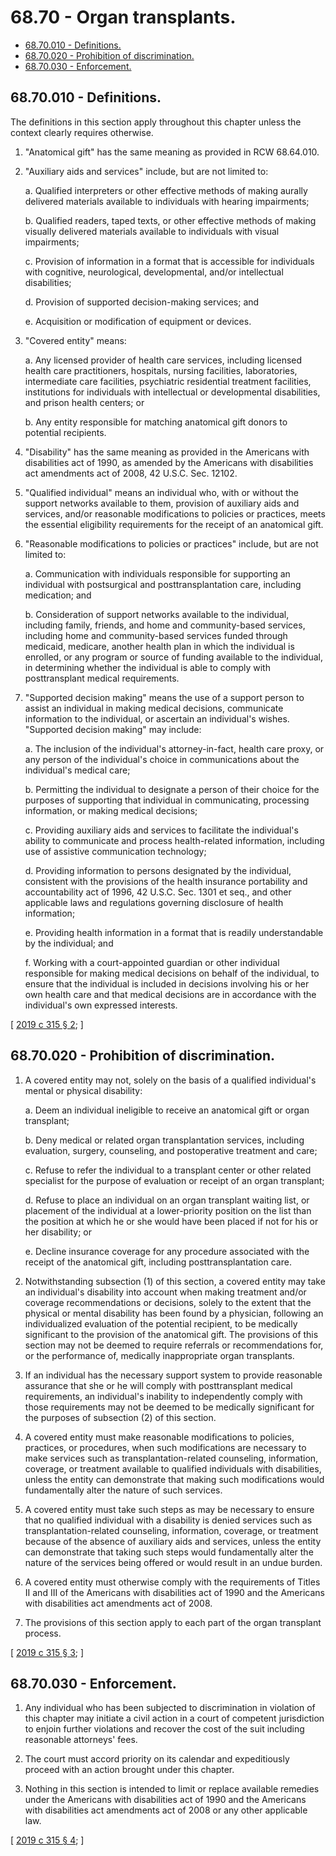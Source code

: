 # 68.70 - Organ transplants.
* [68.70.010 - Definitions.](#6870010---definitions)
* [68.70.020 - Prohibition of discrimination.](#6870020---prohibition-of-discrimination)
* [68.70.030 - Enforcement.](#6870030---enforcement)
## 68.70.010 - Definitions.
The definitions in this section apply throughout this chapter unless the context clearly requires otherwise.

1. "Anatomical gift" has the same meaning as provided in RCW 68.64.010.

2. "Auxiliary aids and services" include, but are not limited to:

   a. Qualified interpreters or other effective methods of making aurally delivered materials available to individuals with hearing impairments;

   b. Qualified readers, taped texts, or other effective methods of making visually delivered materials available to individuals with visual impairments;

   c. Provision of information in a format that is accessible for individuals with cognitive, neurological, developmental, and/or intellectual disabilities;

   d. Provision of supported decision-making services; and

   e. Acquisition or modification of equipment or devices.

3. "Covered entity" means:

   a. Any licensed provider of health care services, including licensed health care practitioners, hospitals, nursing facilities, laboratories, intermediate care facilities, psychiatric residential treatment facilities, institutions for individuals with intellectual or developmental disabilities, and prison health centers; or

   b. Any entity responsible for matching anatomical gift donors to potential recipients.

4. "Disability" has the same meaning as provided in the Americans with disabilities act of 1990, as amended by the Americans with disabilities act amendments act of 2008, 42 U.S.C. Sec. 12102.

5. "Qualified individual" means an individual who, with or without the support networks available to them, provision of auxiliary aids and services, and/or reasonable modifications to policies or practices, meets the essential eligibility requirements for the receipt of an anatomical gift.

6. "Reasonable modifications to policies or practices" include, but are not limited to:

   a. Communication with individuals responsible for supporting an individual with postsurgical and posttransplantation care, including medication; and

   b. Consideration of support networks available to the individual, including family, friends, and home and community-based services, including home and community-based services funded through medicaid, medicare, another health plan in which the individual is enrolled, or any program or source of funding available to the individual, in determining whether the individual is able to comply with posttransplant medical requirements.

7. "Supported decision making" means the use of a support person to assist an individual in making medical decisions, communicate information to the individual, or ascertain an individual's wishes. "Supported decision making" may include:

   a. The inclusion of the individual's attorney-in-fact, health care proxy, or any person of the individual's choice in communications about the individual's medical care;

   b. Permitting the individual to designate a person of their choice for the purposes of supporting that individual in communicating, processing information, or making medical decisions;

   c. Providing auxiliary aids and services to facilitate the individual's ability to communicate and process health-related information, including use of assistive communication technology;

   d. Providing information to persons designated by the individual, consistent with the provisions of the health insurance portability and accountability act of 1996, 42 U.S.C. Sec. 1301 et seq., and other applicable laws and regulations governing disclosure of health information;

   e. Providing health information in a format that is readily understandable by the individual; and

   f. Working with a court-appointed guardian or other individual responsible for making medical decisions on behalf of the individual, to ensure that the individual is included in decisions involving his or her own health care and that medical decisions are in accordance with the individual's own expressed interests.

\[ [2019 c 315 § 2](https://lawfilesext.leg.wa.gov/biennium/2019-20/Pdf/Bills/Session%20Laws/Senate/5405-S.SL.pdf?cite=2019%20c%20315%20§%202); \]

## 68.70.020 - Prohibition of discrimination.
1. A covered entity may not, solely on the basis of a qualified individual's mental or physical disability:

   a. Deem an individual ineligible to receive an anatomical gift or organ transplant;

   b. Deny medical or related organ transplantation services, including evaluation, surgery, counseling, and postoperative treatment and care;

   c. Refuse to refer the individual to a transplant center or other related specialist for the purpose of evaluation or receipt of an organ transplant;

   d. Refuse to place an individual on an organ transplant waiting list, or placement of the individual at a lower-priority position on the list than the position at which he or she would have been placed if not for his or her disability; or

   e. Decline insurance coverage for any procedure associated with the receipt of the anatomical gift, including posttransplantation care.

2. Notwithstanding subsection (1) of this section, a covered entity may take an individual's disability into account when making treatment and/or coverage recommendations or decisions, solely to the extent that the physical or mental disability has been found by a physician, following an individualized evaluation of the potential recipient, to be medically significant to the provision of the anatomical gift. The provisions of this section may not be deemed to require referrals or recommendations for, or the performance of, medically inappropriate organ transplants.

3. If an individual has the necessary support system to provide reasonable assurance that she or he will comply with posttransplant medical requirements, an individual's inability to independently comply with those requirements may not be deemed to be medically significant for the purposes of subsection (2) of this section.

4. A covered entity must make reasonable modifications to policies, practices, or procedures, when such modifications are necessary to make services such as transplantation-related counseling, information, coverage, or treatment available to qualified individuals with disabilities, unless the entity can demonstrate that making such modifications would fundamentally alter the nature of such services.

5. A covered entity must take such steps as may be necessary to ensure that no qualified individual with a disability is denied services such as transplantation-related counseling, information, coverage, or treatment because of the absence of auxiliary aids and services, unless the entity can demonstrate that taking such steps would fundamentally alter the nature of the services being offered or would result in an undue burden.

6. A covered entity must otherwise comply with the requirements of Titles II and III of the Americans with disabilities act of 1990 and the Americans with disabilities act amendments act of 2008.

7. The provisions of this section apply to each part of the organ transplant process.

\[ [2019 c 315 § 3](https://lawfilesext.leg.wa.gov/biennium/2019-20/Pdf/Bills/Session%20Laws/Senate/5405-S.SL.pdf?cite=2019%20c%20315%20§%203); \]

## 68.70.030 - Enforcement.
1. Any individual who has been subjected to discrimination in violation of this chapter may initiate a civil action in a court of competent jurisdiction to enjoin further violations and recover the cost of the suit including reasonable attorneys' fees.

2. The court must accord priority on its calendar and expeditiously proceed with an action brought under this chapter.

3. Nothing in this section is intended to limit or replace available remedies under the Americans with disabilities act of 1990 and the Americans with disabilities act amendments act of 2008 or any other applicable law.

\[ [2019 c 315 § 4](https://lawfilesext.leg.wa.gov/biennium/2019-20/Pdf/Bills/Session%20Laws/Senate/5405-S.SL.pdf?cite=2019%20c%20315%20§%204); \]


